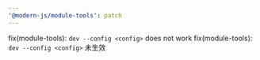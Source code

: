 ```yaml
---
'@modern-js/module-tools': patch
---
```


fix(module-tools): `dev --config <config>` does not work
fix(module-tools): `dev --config <config>` 未生效
